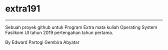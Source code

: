# extra191
---
Sebuah proyek github untuk Program Extra mata kuliah Operating System Fasilkom UI tahun 2019 pertengahan tahun pertama.

By Edward Partogi Gembira Abyatar
